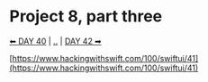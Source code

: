 # Project 8, part three

[⬅ DAY 40](../day_40) | [..](../) | [DAY 42 ➡](../day_42)

[https://www.hackingwithswift.com/100/swiftui/41](https://www.hackingwithswift.com/100/swiftui/41)
